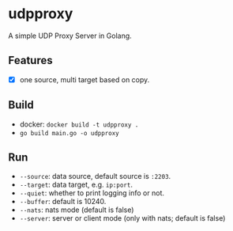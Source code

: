 # udpproxy

A simple UDP Proxy Server in Golang.

## Features
- [x] one source, multi target based on copy.

## Build
* docker: `docker build -t udpproxy .`
* `go build main.go -o udpproxy`

## Run
* `--source`: data source, default source is `:2203`.
* `--target`: data target, e.g. `ip:port`.
* `--quiet`:  whether to print logging info or not.
* `--buffer`: default is 10240.
* `--nats`:   nats mode (default is false)
* `--server`: server or client mode (only with nats; default is false)
